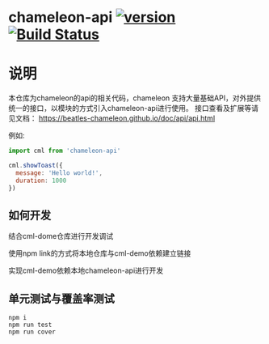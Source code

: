 # chameleon-api  [![version](https://img.shields.io/npm/v/chameleon-tool.svg?style=flat)](https://www.npmjs.com/package/chameleon-api) [![Build Status](https://travis-ci.org/beatles-chameleon/chameleon-api.svg?branch=master)](https://travis-ci.org/beatles-chameleon/chameleon-api)

# 说明
本仓库为chameleon的api的相关代码，chameleon 支持大量基础API，对外提供统一的接口，以模块的方式引入chameleon-api进行使用。
接口查看及扩展等请见文档： https://beatles-chameleon.github.io/doc/api/api.html


例如:
``` javascript
import cml from 'chameleon-api'

cml.showToast({
  message: 'Hello world!',
  duration: 1000
})
```

## 如何开发
结合cml-dome仓库进行开发调试

使用npm link的方式将本地仓库与cml-demo依赖建立链接

实现cml-demo依赖本地chameleon-api进行开发

## 单元测试与覆盖率测试
```
npm i 
npm run test
npm run cover
```
